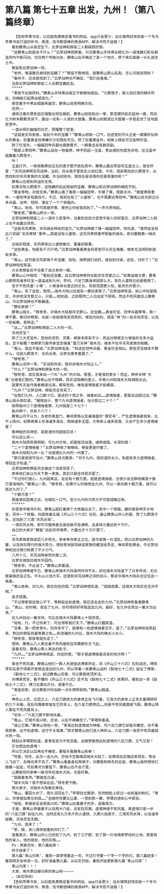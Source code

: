 # 第八篇 第七十五章 出发，九州！（第八篇终章）
        【告知苹果书友，以后能免费稳定看书的网站、app只会更少，站长推荐赶快安装一个专为苹果书友打造的听书，换源，找书都很棒的换源APP，解决书荒不迷路！】
       看到滕青山从高空坠下，云梦战神和穆妄二人都疑惑的很。
       “这滕青山到底在干什么？”云梦战神观察着，只见滕青山手持黑焱棍化为一道鬼魅幻影在赫连府内不断闪动，仅仅两个呼吸功夫，滕青山似乎确定了某一个地方，停下来后直接一头扎进泥土中。
       穆妄和云梦战神一惊。
       “老师，难道滕兄弟找到宝藏了？”穆妄不敢相信，就滕青山那么乱跑，怎么可能找得到？
       “看样子，应该是找到了。”云梦战神也不确定，“我们去看看。”
       当即云梦战神和穆妄二人也朝宝藏赶去。
       *****
       “果真不出我所料。”滕青山手持黑焱棍正不断朝地底钻，“九颗莲子，是火焰红莲的精华所在。的确能引起黑焱棍变化。”
       感受着手中黑焱棍越来越烫，滕青山轻易明确方向。
       忽然——
       通体泛着灰黑色岩石墙壁出现在眼前，滕青山轻轻拍出一掌，那坚硬的岩石猛地一震，而后化为粉末簌簌流淌下，露出一足有一人高的大窟窿，滕青山则是透过大窟窿一步就走进了这地底密室中。
       一盏长明灯幽暗的光芒，照耀整个密室。
       “这就是天风家族，收刮千年的宝藏？”滕青山倒吸一口气，在密室的尽头正是一摞摞好似砖头的黄金，巨量黄金仿佛廉价沙石随处可见。除了巨量黄金外，地面上随处可见各种珍宝。
       除了珍宝外，一幅幅铠甲兵器也摆放整齐，一眼看去足有数百副。
       “都是上等铠甲。”滕青山站在一铁箱旁，伸手抓起一玉盒，黑焱棍的热度告诉他，这玉盒中就藏着九颗莲子。
       咔！
       玉盒打开，一枚枚黝黑如玉石的莲子整齐放在其中，滕青山露出笑容将玉盒合上，放在怀里：“天风战神啊天风战神，当初，你从我手里抢走火焰红莲。今天，我却靠找到九颗莲子，从而找到你天风家族的大宝藏。你当初抢夺，我现在是该恨你还是感激你呢？”
       滕青山也感到命运的无常。
       如果没有九颗莲子，这隐藏的如此隐秘的宝藏，滕青山和云梦战神的确找不到。
       “黄金等物，对我无用。”滕青山看了看那一幅幅铠甲，手摸了摸，很是冰冷，“都是寒铁重甲，一套铠甲足有数百斤。不过，我现在有了‘火鎏铁’，也不需要这等铠甲。”滕青山目光掠过众多兵器、战甲、钱财，落在了一个个铁箱内。
       “青山，哈哈，你可真是厉害，竟然让你给我找到了。”一声大笑响起。
       “滕老哥。”滕青山转头一笑。
       云梦战神和穆妄二人一道步入密室中，当看到这巨大密室中骇人的财富后，云梦战神二人脸上也不由露出惊色。
       “这是天风寒铁，天风峡谷特有的宝贝。”云梦战神摸了摸一幅幅铠甲，惊叹道，“竟然足足有近六百副‘天风寒铁’重甲……若是没有火鎏铁，这天风寒铁重甲配备的骑兵，绝对要数第一骑兵了。”
       论结实程度，天风寒铁比火鎏铁略次，重量却极重。
       “这些黄金，怕是有千万斤吧。”云梦战神看着黄金将密室尽头完全堵塞，根本无法辨别到底有多厚。
       “青山，这可是天风家族千年宝藏，哈哈，按照我们说的，谁找到归谁，这些，归你了！”云梦战神哈哈笑道。
       大长老穆妄忍不住看了自己老师一眼。
       滕青山心中暗惊：“看到这宝藏，这云梦战神竟然也能忍住贪婪之心。”如果运输方便，滕青山都想将诸多珍宝一道运送到九州，奈何，六足刀篪身体就那么大，背负火鎏铁已经是极限了。
       至于不死凤凰‘小青’，小青身体长度近四丈长，背部范围更小些。能背负的更少。
       “青山，有了这些，我想……端木大陆以后就有一滕氏家族了。”云梦战神笑道，他心中则是暗叹，并非他没贪婪之心，只是……他知道，之前既然二人已经定下规矩。而且不死凤凰加上滕青山，令云梦战神也不敢霸道。
       “滕氏家族？”
       滕青山摇头，“穆老哥，对端木大陆我并无野心。这宝藏……黄金珍宝、铠甲兵器等等，我一律不要，都归你穆家。也就一些能够改变资质的、增加内劲的、提高‘神’的一些天地灵宝，以及一些秘籍，我带走。”
       “这……”云梦战神和穆妄二人大吃一惊。
       天地灵宝？
       除了三大灵宝外，其他的灵药、灵果，穆家本来有不少，而且对穆家实力增强并无多大益处。至于秘籍？他穆家乃是传承至至强者‘雷刀天神’端木羽，根本不在乎天风家族的秘籍。
       “青山，我这不能收。”云梦战神连道，“和这些铠甲兵器、黄金珍宝相比。那些灵宝根本不算什么，也就九颗莲子、天风水珠、云梦白果贵重罢了。”
       “穆老哥。”
       滕青山淡然一笑，“实话和你说，我并非端木大陆之人。”
       “什么？”云梦战神和穆妄大吃一惊。
       “穆老哥，其实我来自一个叫‘九州’的大陆。那里，才是我的家乡！而且，神斧天神‘大禹’也是我们那的。”滕青山也不隐瞒，其实没隐瞒的意义，毕竟九州和端木大陆相隔太远。
       就算先天金丹强者横渡北海，都有危险。唯有虚境强者才能横渡。
       “九州？”云梦战神、穆妄完全惊呆了。
       “在我们九州，人口数十亿。是这的十倍之多，强者如云……虚境强者，更是远远超过这。”滕青山摇头感叹道，“据我估计，整个九州虚境强者，估计超过二十个！”
       按照每州三个虚境强者算，九州就是二十七个！
       每州两个，也有十八个！
       滕青山可不认为，古老的禹皇门、秦岭家族以及最强盛的‘摩尼寺’，产生虚境强者效率，比不上扬州。如果再算上东海诸多海岛、西域诸多王国，大草原上诸多部落，又会产生多少虚境强者？
       像神秘的天神宫，就是潜伏的超级宗派！
       可以这么说——
       端木大陆局势很明朗，可九州大地，却是暗流汹涌，或明或暗，水深的很！
       “二十个虚境强者？”云梦战神咽了咽喉咙，穆妄更是吓傻了。
       端木大陆和九州一比？也就堪比九州的一州罢了。
       “那只是我保守估计。”滕青山目光飘渺，“对于九州，我知道的太少。到底有多少虚境强者，等回去才知道。”
       云梦战神和穆妄完全被这个消息惊呆了。
       原来他们自以为天下第一家族，其实只是坐井观天罢了。
       “不过你们放心，九州距离这，足足有十数万里，就是虚境强者，也很少会无聊地横渡十数万里海域的。”滕青山一笑，“穆老哥，如果什么时候想去九州，可以一直向南十数万里，就可以抵达九州了。”
       “十数万里？”
       既是感叹距离之远，也暗松一口气。至少九州的大势力不可能侵略过来。
       ******
       在密室中搜寻片刻，滕青山就扛着两个大铁箱出去了。其中一个铁箱，藏的是各种天才地宝，另外一个铁箱，则是放着五幅《开山三十六式》石刻，最让滕青山开心的是，除了九颗莲子外，还找到了三滴‘天风水珠’。
       一滴天风水珠，即可令服用者全身经脉尽皆通畅，且身体力量达到十万斤。
       自己的大弟子‘滕兽’达到宗师境界，力量也才十万斤罢了。
       ……
       天风家族家族高层几乎死光，单单争夺家主之位，就令家族一片混乱。而以云梦战神的力量，以及旭日商行的强大势力，很轻易地就将赫连家族的藏宝给弄走。唯有那些黄金，令云梦战神和旭日商行耗费了不少力气。
       八月十三，天风战神身死的第二天。
       云梦古城旭日城东华园内。
       “穆老哥，不必送了。”滕青山笑着道。
       云梦战神唏嘘不已，滕青山来端木大陆虽然时间不长，却在端木大陆留下了众多传说，无论是最强武圣之名，牛头山火烧大军，还是和天风战神之间的战斗，都会令端木大陆永远记住这一强者。
       “青山老弟，对九州，我也向往的很。”云梦战神感叹道，“孤独寂寞，这端木大陆实在无对手啊。”
       高手寂寞。
       “不过穆家我还放心不下，等穆妄达到虚境。我应该会去你九州。”云梦战神笑看着滕青山，“青山，到时候，我去了九州。你可得好好带我逛逛九州，最好，在九州也弄出一番大功业来。”
       在九州创出一番天地，可比在端木大陆要难上十倍百倍。
       “哈哈，行，不过你来了，可也得帮我打天下。”滕青山打趣笑道。
       “没事，我一把老骨头，四百多岁了，能够和一些虚境强者交手，值了。”云梦战神哈哈笑起来，旁边的穆妄目露羡慕之色……和浩瀚的九州比，端木大陆的确太小太小。
       “穆老哥，那我等就先走了。”
       很快，滕青山几人乘坐着不死凤凰和狂风鹰朝东方飞去。
       遥看天际，滕青山等人离去的影子。
       “九州……”云梦战神喃喃道，向往的很，“那才是虚境强者该呆的地方啊！”
       ******
       乘坐不死凤凰，滕青山他们一群人先是抵达傅家所在，将《开山三十六式》石刻送还，傅雨萍实在舍不得离开家族去遥远的九州，所以带着一本滕青山送的《裂地七十二式》留在了傅家。
       《裂地七十二式》，经过滕青山完善，可以算是绝顶斧法。
       对傅家而言，看不懂的《开山三十六式》还不及《裂地七十二式》效果好。看到这一本《裂地七十二式》，傅刀也激动万分，感激不已。
       “禹皇前辈，这也算是对你血脉一点补偿帮助吧。”滕青山暗道。
       ……
       神斧山上空，云层之上，六足刀篪庞大的身体正在飞行着，它庞大的身体上正背负着捆绑好的三个木箱，连狂风鹰都停留在它的背上，在六足刀篪旁边……则是不死凤凰展翅飞翔。滕青山等人都在不死凤凰背上。
       “吼吼~~”六足刀篪不断地吼着。
       “青山，它很不高兴呢，还说，以后不再睡觉了。”李珺笑着道。
       “谁让它懒。”滕青山哈哈一笑，“青鸾达到虚境成为神兽，可六足刀篪它却每天睡觉，也不看我练拳，达不到虚境，这可不关我事。”刚才滕青山他们进入神斧山，六足刀篪一发现不死凤凰就大吃一惊。
       特别从李珺那知道，是青鸾变为不死凤凰，这做梦都想达到虚境的六足刀篪，又气又怒！
       它也想达到虚境！
       所以它决定以后再也不睡觉，要每天看滕青山练拳！
       “阿兽，阿冬，此次一去九州，恐怕今生都难回端木大陆了。如果现在后悔还来得及，等会儿飞远了，后悔也来不及了。”滕青山看着身后两弟子，对滕兽和杨冬的去留，滕青山虽然想他们跟着一起走，可如果对方要留下，滕青山也不会介意。
       让滕兽将内家拳一脉流传在端木大陆，也是好事。
       “我跟着老师。”滕兽低沉道。
       “端木大陆？我不想呆在这。”杨冬更干脆。
       两大弟子，对端木大陆都无牵挂。
       “青山，要回九州了，很久没回去了。”李珺目光飘渺，忽然她脸上掠过一丝娇羞的粉红，“青山，你爹娘如果见到我……”丑媳终究要见公婆，一想到那一幕，李珺也感到心中紧张。
       “哈哈，爹娘肯定会很高兴的。”滕青山拉着妻子的手，遥看南方。
       于是，滕青山带着妻子以及两大门徒，还有狂风鹰，虚境神兽不死凤凰，离虚境只差一步的‘六足刀篪’前往九州。当然还有九万多斤的火鎏铁、九颗火焰莲子、三滴天风水珠，以及诸多秘籍、天地灵宝无数。
       “九州，我来了！”
       “爹，娘，孩儿很快就看到你们了。”
       遥看南方，滕青山的心已经到了九州，到了江宁郡，到了那一片他魂牵梦绕的土地，那里有他的亲人，他的朋友，他的宗族……
       Ps：两章完毕，第八篇结束！
       终于结束了！
       第九篇‘青山归来’，番茄一直梦想着这一天，不过打字要一个字一个字的打。第八篇结束！番茄明天会休息一日，好好准备第九篇。从后天开始，番茄开始更新第九篇‘青山归来’！
       青山归来！！！
       大家，用月票迎接归来的青山吧~~~~~
       。（未完待续）
       【告知苹果书友，以后能免费稳定看书的网站、app只会更少，站长推荐赶快安装一个专为苹果书友打造的听书，换源，找书都很棒的换源APP，解决书荒不迷路！】